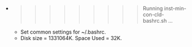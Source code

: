 * >>>>>>>>> Running inst-min-con-cld-bashrc.sh ...
  * Set common settings for ~/.bashrc.
  * Disk size = 1331064K. Space Used = 32K.
